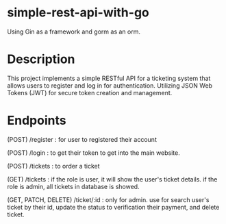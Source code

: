 # simple-rest-api-with-go

Using Gin as a framework and gorm as an orm.

# Description

This project implements a simple RESTful API for a ticketing system that allows users to register and log in for authentication. Utilizing JSON Web Tokens (JWT) for secure token creation and management. 

# Endpoints

(POST) /register : for user to registered their account

(POST) /login : to get their token to get into the main website. 

(POST) /tickets : to order a ticket 

(GET) /tickets : if the role is user, it will show the user's ticket details. if the role is admin, all tickets in database is showed. 

(GET, PATCH, DELETE) /ticket/:id : only for admin. use for search user's ticket by their id, update the status to verification their payment, and delete ticket. 

